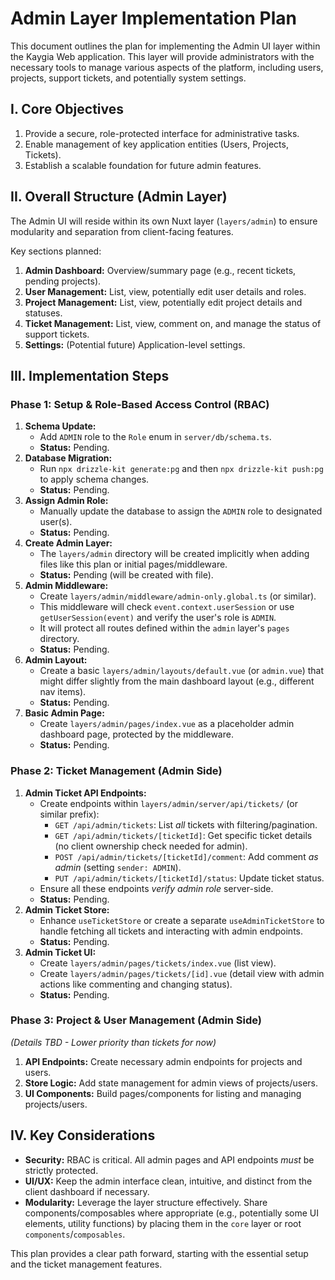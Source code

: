 # Admin Layer Implementation Plan

This document outlines the plan for implementing the Admin UI layer within the Kaygia Web application. This layer will provide administrators with the necessary tools to manage various aspects of the platform, including users, projects, support tickets, and potentially system settings.

## I. Core Objectives

1.  Provide a secure, role-protected interface for administrative tasks.
2.  Enable management of key application entities (Users, Projects, Tickets).
3.  Establish a scalable foundation for future admin features.

## II. Overall Structure (Admin Layer)

The Admin UI will reside within its own Nuxt layer (`layers/admin`) to ensure modularity and separation from client-facing features.

Key sections planned:

1.  **Admin Dashboard:** Overview/summary page (e.g., recent tickets, pending projects).
2.  **User Management:** List, view, potentially edit user details and roles.
3.  **Project Management:** List, view, potentially edit project details and statuses.
4.  **Ticket Management:** List, view, comment on, and manage the status of support tickets.
5.  **Settings:** (Potential future) Application-level settings.

## III. Implementation Steps

### Phase 1: Setup & Role-Based Access Control (RBAC)

1.  **Schema Update:**
    - Add `ADMIN` role to the `Role` enum in `server/db/schema.ts`.
    - **Status:** Pending.
2.  **Database Migration:**
    - Run `npx drizzle-kit generate:pg` and then `npx drizzle-kit push:pg` to apply schema changes.
    - **Status:** Pending.
3.  **Assign Admin Role:**
    - Manually update the database to assign the `ADMIN` role to designated user(s).
    - **Status:** Pending.
4.  **Create Admin Layer:**
    - The `layers/admin` directory will be created implicitly when adding files like this plan or initial pages/middleware.
    - **Status:** Pending (will be created with file).
5.  **Admin Middleware:**
    - Create `layers/admin/middleware/admin-only.global.ts` (or similar).
    - This middleware will check `event.context.userSession` or use `getUserSession(event)` and verify the user's role is `ADMIN`.
    - It will protect all routes defined within the `admin` layer's `pages` directory.
    - **Status:** Pending.
6.  **Admin Layout:**
    - Create a basic `layers/admin/layouts/default.vue` (or `admin.vue`) that might differ slightly from the main dashboard layout (e.g., different nav items).
    - **Status:** Pending.
7.  **Basic Admin Page:**
    - Create `layers/admin/pages/index.vue` as a placeholder admin dashboard page, protected by the middleware.
    - **Status:** Pending.

### Phase 2: Ticket Management (Admin Side)

1.  **Admin Ticket API Endpoints:**
    - Create endpoints within `layers/admin/server/api/tickets/` (or similar prefix):
      - `GET /api/admin/tickets`: List _all_ tickets with filtering/pagination.
      - `GET /api/admin/tickets/[ticketId]`: Get specific ticket details (no client ownership check needed for admin).
      - `POST /api/admin/tickets/[ticketId]/comment`: Add comment _as admin_ (setting `sender: ADMIN`).
      - `PUT /api/admin/tickets/[ticketId]/status`: Update ticket status.
    - Ensure all these endpoints _verify admin role_ server-side.
    - **Status:** Pending.
2.  **Admin Ticket Store:**
    - Enhance `useTicketStore` or create a separate `useAdminTicketStore` to handle fetching all tickets and interacting with admin endpoints.
    - **Status:** Pending.
3.  **Admin Ticket UI:**
    - Create `layers/admin/pages/tickets/index.vue` (list view).
    - Create `layers/admin/pages/tickets/[id].vue` (detail view with admin actions like commenting and changing status).
    - **Status:** Pending.

### Phase 3: Project & User Management (Admin Side)

_(Details TBD - Lower priority than tickets for now)_

1.  **API Endpoints:** Create necessary admin endpoints for projects and users.
2.  **Store Logic:** Add state management for admin views of projects/users.
3.  **UI Components:** Build pages/components for listing and managing projects/users.

## IV. Key Considerations

- **Security:** RBAC is critical. All admin pages and API endpoints _must_ be strictly protected.
- **UI/UX:** Keep the admin interface clean, intuitive, and distinct from the client dashboard if necessary.
- **Modularity:** Leverage the layer structure effectively. Share components/composables where appropriate (e.g., potentially some UI elements, utility functions) by placing them in the `core` layer or root `components`/`composables`.

This plan provides a clear path forward, starting with the essential setup and the ticket management features.
